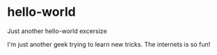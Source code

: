 # hello-world
Just another hello-world excersize

I'm just another geek trying to learn new tricks. 
The internets is so fun!
